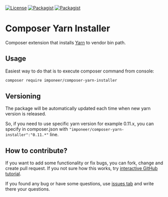 [![License](https://img.shields.io/github/license/imponeer/composer-yarn-installer.svg?maxAge=2592000)](LICENSE)
[![Packagist](https://img.shields.io/packagist/v/imponeer/composer-yarn-installer.svg)](https://packagist.org/packages/imponeer/composer-yarn-installer)
[![Packagist](https://img.shields.io/packagist/dm/imponeer/composer-yarn-installer.svg)](https://packagist.org/packages/imponeer/composer-yarn-installer)

# Composer Yarn Installer

Composer extension that installs [Yarn](https://yarnpkg.com/) to vendor bin path.

## Usage

Easiest way to do that is to execute composer command from console:

```bash
composer require imponeer/composer-yarn-installer
```

## Versioning

The package will be automatically updated each time when new yarn version is released.

So, if you need to use specific yarn version for example 0.11.x, you can specify in composer.json with `"imponeer/composer-yarn-installer":"0.11.*"` line.

## How to contribute?

If you want to add some functionality or fix bugs, you can fork, change and create pull request. If you not sure how this works, try [interactive GitHub tutorial](https://skills.github.com).

If you found any bug or have some questions, use [issues tab](https://github.com/imponeer/composer-yarn-installer/issues) and write there your questions.
